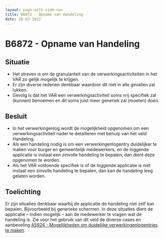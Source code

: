 ```yaml
---
layout: page-with-side-nav
title: B6872 - Opname van Handeling
date: 28-03-2022
---
```


# B6872 - Opname van Handeling

## Situatie
-	Het streven is om de granulariteit van de verwerkingsactiviteiten in het VAR zo gelijk mogelijk te krijgen.
-	Er zijn diverse redenen denkbaar waardoor dit niet in alle gevallen zal lukken.
-	Gevolg is dat het VAR een verwerkingsactiviteit soms vrij specifiek zal (kunnen) benoemen en dit soms juist meer generiek zal (moeten) doen.

## Besluit
-	In het verwerkingenlog wordt de mogelijkheid opgenomen om een verwerkingsactiviteit nader te detailleren met behulp van het veld Handeling.
-	Als een handeling nodig is om een verwerkingenlogentry duidelijker te maken voor burger en gemeentelijk medewerkers, en de loggende applicatie is instaat een zinvolle handeling te bepalen, dan dient deze opgenomen te worden.
-	Als het VAR voldoende specifiek is of de loggende applicatie is niet instaat een zinvolle handeling te bepalen, dan kan de handeling leeg gelaten worden.

## Toelichting
Er zijn situaties denkbaar waarbij de applicatie de handeling niet zelf kan bepalen. Bijvoorbeeld bij generieke schermen. In deze situaties dient de applicatie – indien mogelijk – aan de medewerker te vragen wat de handeling is. Zie voor het gebruik van dit veld de diverse cases en aanbeveling [A5924 - Mogelijkheden om duidelijke verwerkingenlogentries te maken](./5924.md).
